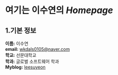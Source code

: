 # **여기는 이수연의** *Homepage*  
## **1.기본 정보**  

**이름:** 이수연  
**email:** wkdals0105@naver.com  
**학교:** 선문대학교   
**학과:** 글로벌 소프트웨어 학과   
**Myblog:** [leesuyeon](https://m.blog.naver.com/PostList.nhn?blogId=wkdals0105) 

